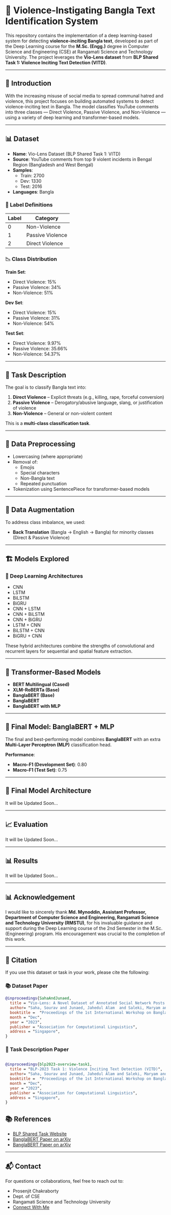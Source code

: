 # 🧠 Violence-Instigating Bangla Text Identification System

This repository contains the implementation of a deep learning-based system for detecting **violence-inciting Bangla text**, developed as part of the Deep Learning course for the **M.Sc. (Engg.)** degree in Computer Science and Engineering (CSE) at Rangamati Science and Technology University. The project leverages the **Vio-Lens dataset** from **BLP Shared Task 1: Violence Inciting Text Detection (VITD)**.

---


## 📘 Introduction

With the increasing misuse of social media to spread communal hatred and violence, this project focuses on building automated systems to detect violence-inciting text in Bangla. The model classifies YouTube comments into three classes — Direct Violence, Passive Violence, and Non-Violence — using a variety of deep learning and transformer-based models.

---

## 📊 Dataset

- **Name**: Vio-Lens Dataset (BLP Shared Task 1: VITD)
- **Source**: YouTube comments from top 9 violent incidents in Bengal Region (Bangladesh and West Bengal)
- **Samples**:
  - Train: 2700
  - Dev: 1330
  - Test: 2016
- **Languages**: Bangla


### 🔖 Label Definitions

| Label | Category         |
|-------|------------------|
| 0     | Non-Violence     |
| 1     | Passive Violence |
| 2     | Direct Violence  |

### 📉 Class Distribution

**Train Set**:
- Direct Violence: 15%
- Passive Violence: 34%
- Non-Violence: 51%

**Dev Set**:
- Direct Violence: 15%
- Passive Violence: 31%
- Non-Violence: 54%

**Test Set**:
- Direct Violence: 9.97%
- Passive Violence: 35.66%
- Non-Violence: 54.37%

---

## 📌 Task Description

The goal is to classify Bangla text into:
1. **Direct Violence** – Explicit threats (e.g., killing, rape, forceful conversion)
2. **Passive Violence** – Derogatory/abusive language, slang, or justification of violence
3. **Non-Violence** – General or non-violent content

This is a **multi-class classification task**.

---

## 🧹 Data Preprocessing

- Lowercasing (where appropriate)
- Removal of:
  - Emojis
  - Special characters
  - Non-Bangla text
  - Repeated punctuation
- Tokenization using SentencePiece for transformer-based models

---

## 🔁 Data Augmentation

To address class imbalance, we used:
- **Back Translation** (Bangla → English → Bangla) for minority classes (Direct & Passive Violence)

---

## 🏗️ Models Explored

### 🔹 Deep Learning Architectures

- CNN
- LSTM
- BiLSTM
- BiGRU
- CNN + LSTM
- CNN + BiLSTM
- CNN + BiGRU
- LSTM + CNN
- BiLSTM + CNN
- BiGRU + CNN

These hybrid architectures combine the strengths of convolutional and recurrent layers for sequential and spatial feature extraction.

---

## 🤖 Transformer-Based Models

- **BERT Multilingual (Cased)**
- **XLM-RoBERTa (Base)**
- **BanglaBERT (Base)**
- **BanglaBERT**
- **BanglaBERT with MLP**



---

## 🧠 Final Model: BanglaBERT + MLP

The final and best-performing model combines **BanglaBERT** with an extra **Multi-Layer Perceptron (MLP)** classification head.

**Performance**:
- **Macro-F1 (Development Set)**: 0.80
- **Macro-F1 (Test Set)**: 0.75

---

## 🧠 Final Model Architecture

It will be Updated Soon...

---

## 📈 Evaluation

It will be Updated Soon...

---

## 📊 Results

It will be Updated Soon...

---

## 📊 Acknowledgement 

I would like to sincerely thank **Md. Mynoddin, Assistant Professor, Department of Computer Science and Engineering, Rangamati Science and Technology University (RMSTU)**, for his invaluable guidance and support during the Deep Learning course of the 2nd Semester in the M.Sc. (Engineering) program. His encouragement was crucial to the completion of this work.

---

## 📖 Citation

If you use this dataset or task in your work, please cite the following:

### 📚 Dataset Paper

```bibtex
@inproceedings{SahaAndJunaed,
  title = "Vio-Lens: A Novel Dataset of Annotated Social Network Posts Leading to Different Forms of Communal Violence and its Evaluation",
  author= "Saha, Sourav and Junaed, Jahedul Alam  and Saleki, Maryam and Sharma, Arnab Sen and Rifat, Mohammad Rashidujjaman and Rahout, Mohamed and Ahmed, Syed Ishtiaque and Mohammad, Nabeel and Amin, Mohammad Ruhul",
  booktitle =  "Proceedings of the 1st International Workshop on Bangla Language Processing (BLP-2023)",
  month = "Dec",
  year = "2023",
  publisher = "Association for Computational Linguistics",
  address = "Singapore",
}

``` 

### 📌 Task Description Paper

```bibtex

@inproceedings{blp2023-overview-task1,
  title = "BLP-2023 Task 1: Violence Inciting Text Detection (VITD)",
  author= "Saha, Sourav and Junaed, Jahedul Alam and Saleki, Maryam and Rahouti, Mohamed and Mohammed, Nabeel and Amin, Mohammad Ruhul",
  booktitle =  "Proceedings of the 1st International Workshop on Bangla Language Processing (BLP-2023)",
  month = "Dec",
  year = "2023",
  publisher = "Association for Computational Linguistics",
  address = "Singapore",
}
```



## 📚 References

- [BLP Shared Task Website](https://github.com/blp-workshop/blp_task1)
- [BanglaBERT Paper on arXiv](https://aclanthology.org/2022.findings-naacl.98/)
- [BanglaBERT Paper on arXiv](https://aclanthology.org/2020.emnlp-main.207/)

---

## 📬 Contact

For questions or collaborations, feel free to reach out to:

- Prosenjit Chakraborty
- Dept. of CSE
- Rangamati Science and Technology University
- [Connect With Me](https://prosenjit-ch.github.io/Prosenjit-Chakraborty/#)
